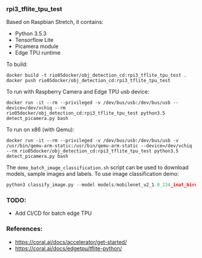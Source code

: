 ### rpi3_tflite_tpu_test
Based on Raspbian Stretch, it contains:

* Python 3.5.3
* Tensorflow Lite
* Picamera module
* Edge TPU runtime


To build: 

```console
docker build -t rio05docker/obj_detection_cd:rpi3_tflite_tpu_test .
docker push rio05docker/obj_detection_cd:rpi3_tflite_tpu_test
```

To run with Raspberry Camera and Edge TPU usb device:

```console
docker run -it --rm --privileged -v /dev/bus/usb:/dev/bus/usb --device=/dev/vchiq --rm rio05docker/obj_detection_cd:rpi3_tflite_tpu_test python3.5 detect_picamera.py bash
```

To run on x86 (with Qemu):
```console
docker run -it --rm --privileged -v /dev/bus/usb:/dev/bus/usb -v /usr/bin/qemu-arm-static:/usr/bin/qemu-arm-static --device=/dev/vchiq --rm rio05docker/obj_detection_cd:rpi3_tflite_tpu_test python3.5 detect_picamera.py bash
```

The `demo_batch_image_classification.sh` script can be used to download models, sample images and labels. To use image classification demo:

```python
python3 classify_image.py --model models/mobilenet_v2_1.0_224_inat_bird_quant_edgetpu.tflite --labels models/inat_bird_labels.txt --input images/parrot.jpg
```

### TODO: 
* Add CI/CD for batch edge TPU

### References: 
* https://coral.ai/docs/accelerator/get-started/
* https://coral.ai/docs/edgetpu/tflite-python/